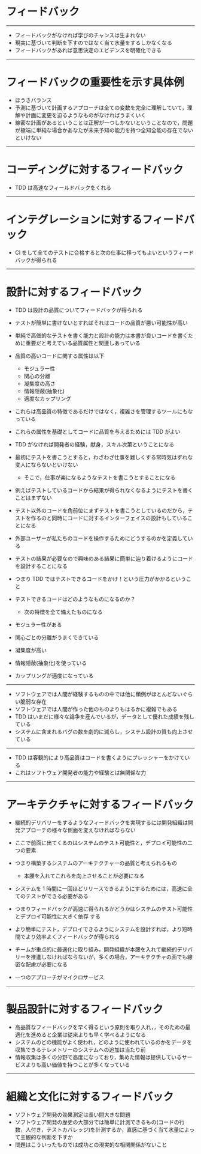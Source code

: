 # フィードバック

---

- フィードバックがなければ学びのチャンスは生まれない
- 現実に基づいて判断を下すのではなく当て水量をするしかなくなる
- フィードバックがあれば意思決定のエビデンスを明確化できる

---

# フィードバックの重要性を示す具体例

- ほうきバランス
- 予測に基づいて計画するアプローチは全ての変数を完全に理解していて，理解や計画に変更を迫るようなものがなければうまくいく
- 線密な計画があるということは正解が一つしかないということなので，問題が極端に単純な場合かあなたが未来予知の能力を持つ全知全能の存在でないといけない

---

# コーディングに対するフィードバック

- TDD は高速なフィールドバックをくれる

---

# インテグレーションに対するフィードバック

- CI をして全てのテストに合格すると次の仕事に移ってもよいというフィードバックが得られる

---

# 設計に対するフィードバック

- TDD は設計の品質についてフィードバックが得られる
- テストが簡単に書けないとすればそれはコードの品質が悪い可能性が高い
- 単純で高価的なテストを書く能力と設計の能力は本書が良いコードを書くために重要だと考えている品質属性と関連しあっている
- 品質の高いコードに関する属性は以下

  - モジュラー性
  - 関心の分離
  - 凝集度の高さ
  - 情報隠蔽(抽象化)
  - 適度なカップリング

- これらは高品質の特徴であるだけではなく，複雑さを管理するツールにもなっている
- これらの属性を基礎としてコードに品質を与えるためには TDD がよい
- TDD がなければ開発者の経験，献身，スキル次第ということになる
- 最初にテストを書こうとすると，わざわざ仕事を難しくする常時気はずれな変人にならないといけない
  - そこで，仕事が楽になるようなテストを書こうとすることになる
- 例えばテストしているコードから結果が得られなくなるようにテストを書くことはまずない
- テスト以外のコードを角前位にまずテストを書こうとしているのだから，テストを作るのと同時にコードに対するインターフェイスの設計もしていることになる
- 外部ユーザーが私たちのコードを操作するためにどうするのかを定義している
- テストの結果が必要なので興味のある結果に簡単に辿り着けるようにコードを設計することになる
- つまり TDD ではテストできるコードをかけ！という圧力がかかるということ
- テストできるコードはどのようなものになるのか？
  - 次の特徴を全て備えたものになる
- モジュラー性がある
- 関心ごとの分離がうまくできている
- 凝集度が高い
- 情報隠蔽(抽象化)を使っている
- カップリングが適度になっている

---

- ソフトウェアでは人間が経験するものの中では他に類例がほとんどないぐらい脆弱な存在
- ソフトウェアでは人間が作った他のものよりもはるかに複雑でもある
- TDD はいまだに様々な論争を産んでいるが，データとして優れた成績を残している
- システムに含まれるバグの数を劇的に減らし，システム設計の質も向上させている

---

- TDD は客観的により高品質はコードを書くようにプレッシャーをかけている
- これはソフトウェア開発者の能力や経験とは無関係な力

---

# アーキテクチャに対するフィードバック

- 継続的デリバリーをするようなフィードバックを実現するには開発組織は開発アプローチの様々な側面を変えなければならない
- ここで前面に出てくるのはシステムのテスト可能性と，デプロイ可能性の二つの要素
- つまり構築するシステムのアーキテクチャーの品質と考えられるもの

  - 本腰を入れてこれらを向上させることが必要になる

- システムを 1 時間に一回ほどリリースできるようにするためには，高速に全てのテストができる必要がある
- つまりフィードバックが高速に得られるかどうかはシステムのテスト可能性とデプロイ可能性に大きく依存 する
- より簡単にテスト，デプロイできるようにシステムを設計すれば，より短時間でより効率よくフィードバックが得られる
- チームが重点的に最適化に取り組み，開発組織が本腰を入れて継続的デリバリーを推進しなければならないが，多くの場合，アーキテクチャの面でも線密な配慮が必要になる
- 一つのアプローチがマイクロサービス

---

# 製品設計に対するフィードバック

- 高品質なフィードバックを早く得るという原則を取り入れ，，そのための最適化を進めると企業は従来よりも早く学べるようになる
- システムのどの機能がよく使われ，どのように使われているのかをデータを収集できるテレメトリーのシステムへの追加は当たり前
- 情報収集は多くの分野で高度になっており，集めた情報は提供しているサービスよりも高い価値を持つことが多くなっている

---

# 組織と文化に対するフィードバック

- ソフトウェア開発の効果測定は長い間大きな問題
- ソフトウェア開発の歴史の大部分では簡単に計測できるもの(コードの行数，人付き，テストカバレッジ)を計測するか，直感に基づく当て水量によって主観的な判断を下すか
- 問題はこういったものでは成功との現実的な相関関係がないこと

